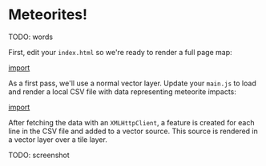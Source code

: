 # Meteorites!

TODO: words

First, edit your `index.html` so we're ready to render a full page map:

[import](../../../src/en/examples/webgl/meteorites.html)

As a first pass, we'll use a normal vector layer.  Update your `main.js` to load and render a local CSV file with data representing meteorite impacts:

[import](../../../src/en/examples/webgl/meteorites.js)

After fetching the data with an `XMLHttpClient`, a feature is created for each line in the CSV file and added to a vector source.  This source is rendered in a vector layer over a tile layer.

TODO: screenshot
